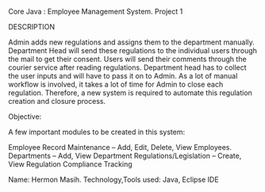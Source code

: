 Core Java : Employee Management System.
Project 1 

DESCRIPTION

Admin adds new regulations and assigns them to the department manually.
Department Head will send these regulations to the individual users through the mail to get their consent.
Users will send their comments through the courier service after reading regulations.
Department head has to collect the user inputs and will have to pass it on to Admin. 
As a lot of manual workflow is involved, it takes a lot of time for Admin to close each regulation. 
Therefore, a new system is required to automate this regulation creation and closure process.

Objective:

A few important modules to be created in this system:

Employee Record Maintenance – Add, Edit, Delete, View Employees.
Departments – Add, View Department
Regulations/Legislation – Create, View Regulation
Compliance Tracking

Name: Hermon Masih.
Technology,Tools used: Java, Eclipse IDE
